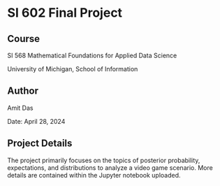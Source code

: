 # SI 602 Final Project

## Course
SI 568 Mathematical Foundations for Applied Data Science

University of Michigan, School of Information

## Author
Amit Das

Date: April 28, 2024 

## Project Details
The project primarily focuses on the topics of posterior probability, expectations, and distributions to analyze a video game scenario. More details are contained within the Jupyter notebook uploaded.
